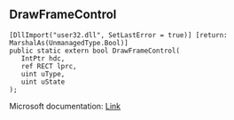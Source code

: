## DrawFrameControl

```
[DllImport("user32.dll", SetLastError = true)] [return: MarshalAs(UnmanagedType.Bool)]
public static extern bool DrawFrameControl(
   IntPtr hdc,
   ref RECT lprc,
   uint uType,
   uint uState
);
```

Microsoft documentation: [Link](https://docs.microsoft.com/en-us/windows/win32/api/winuser/nf-winuser-drawframecontrol)
